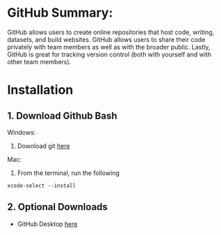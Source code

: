 # GitHub Summary: 
GitHub allows users to create online repositories that host code, writing, datasets, and build websites. GitHub allows users to share their code privately with team members as well as with the broader public. Lastly, GitHub is great for tracking version control (both with yourself and with other team members).

# Installation
## 1. Download Github Bash
Windows: 
1. Download git [here](https://git-scm.com/download/win)

Mac: 
1. From the terminal, run the following
```
xcode-select --install
```
## 2. Optional Downloads 
- GitHub Desktop [here](https://desktop.github.com/)
